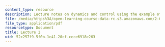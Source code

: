 ```yaml
---
content_type: resource
description: Lecture notes on dynamics and control using the example of cruise control.
file: /media/https%3A/open-learning-course-data-rc.s3.amazonaws.com/2-004-dynamics-and-control-ii-spring-2008/52c257f95f0b1e4120cfcece6918e263_lecture_02.pdf
file_type: application/pdf
resourcetype: Document
title: Lecture 2
uid: 52c257f9-5f0b-1e41-20cf-cece6918e263
---
```

